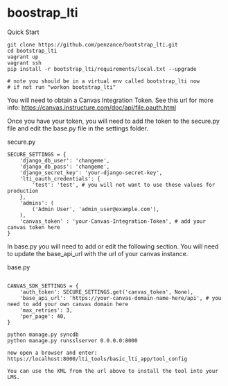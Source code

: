 # boostrap_lti

Quick Start
```
git clone https://github.com/penzance/bootstrap_lti.git
cd bootstrap_lti
vagrant up
vagrant ssh
pip install -r bootstrap_lti/requirements/local.txt --upgrade

# note you should be in a virtual env called bootstrap_lti now
# if not run "workon bootstrap_lti"

```
You will need to obtain a Canvas Integration Token. See this url
for more info: https://canvas.instructure.com/doc/api/file.oauth.html

Once you have your token, you will need to add the token to the secure.py file and 
edit the base.py file in the settings folder.

secure.py
```
SECURE_SETTINGS = {
	'django_db_user': 'changeme',
	'django_db_pass': 'changeme',
	'django_secret_key': 'your-django-secret-key', 
	'lti_oauth_credentials': {
		'test': 'test', # you will not want to use these values for production
	},
	'admins': (
		('Admin User', 'admin_user@example.com'),
	),
	'canvas_token' : 'your-Canvas-Integration-Token', # add your canvas token here
}
```

In base.py you will need to add or edit the following section. You will need to update the 
base_api_url with the url of your canvas instance. 

base.py
```

CANVAS_SDK_SETTINGS = {
    'auth_token': SECURE_SETTINGS.get('canvas_token', None),
    'base_api_url': 'https://your-canvas-domain-name-here/api', # you need to add your own canvas domain here
    'max_retries': 3,
    'per_page': 40,
}
```

```
python manage.py syncdb
python manage.py runsslserver 0.0.0.0:8000

now open a browser and enter:
https://localhost:8000/lti_tools/basic_lti_app/tool_config

You can use the XML from the url above to install the tool into your LMS.

```
